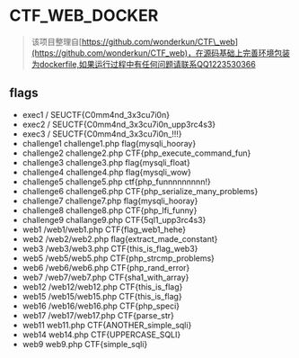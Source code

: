 # CTF\_WEB\_DOCKER

> 该项目整理自[https://github.com/wonderkun/CTF\_web](https://github.com/wonderkun/CTF_web)，在源码基础上完善环境包装为dockerfile,如果运行过程中有任何问题请联系QQ1223530366



## flags

* exec1 / SEUCTF{C0mm4nd\_3x3cu7i0n}
* exec2 / SEUCTF{C0mm4nd\_3x3cu7i0n\_upp3rc4s3}
* exec3 / SEUCTF{C0mm4nd\_3x3cu7i0n\_!!!}
* challenge1 challenge1.php flag{mysqli\_hooray}
* challenge2 challenge2.php CTF{php\_execute\_command\_fun}
* challenge3 challenge3.php flag{mysqli\_float}
* challenge4 challenge4.php flag{mysqli\_wow}
* challenge5 challenge5.php ctf{php\_funnnnnnnnn!}
* challenge6 challenge6.php CTF{php\_serialize\_many\_problems}
* challenge7 challenge7.php flag{mysqli\_hooray}
* challenge8 challenge8.php CTF{php\_lfi\_funny}
* challenge9 challange9.php CTF{5ql1\_upp3rc4s3}
* web1 /web1/web1.php CTF{flag\_web1\_hehe}
* web2 /web2/web2.php flag{extract\_made\_constant}
* web3 /web3/web3.php CTF{this\_is\_flag\_web3}
* web5 /web5/web5.php CTF{php\_strcmp\_problems}
* web6 /web6/web6.php CTF{php\_rand\_error}
* web7 /web7/web7.php CTF{sha1\_with\_array}
* web12 /web12/web12.php CTF{this\_is\_flag}
* web15 /web15/web15.php CTF{this\_is\_flag}
* web16 /web16/web16.php CTF{php\_speci}
* web17 /web17/web17.php CTF{parse\_str}
* web11 web11.php CTF{ANOTHER\_simple\_sqli}
* web14 web14.php CTF{UPPERCASE\_SQLI}
* web9 web9.php CTF{simple\_sqli}


